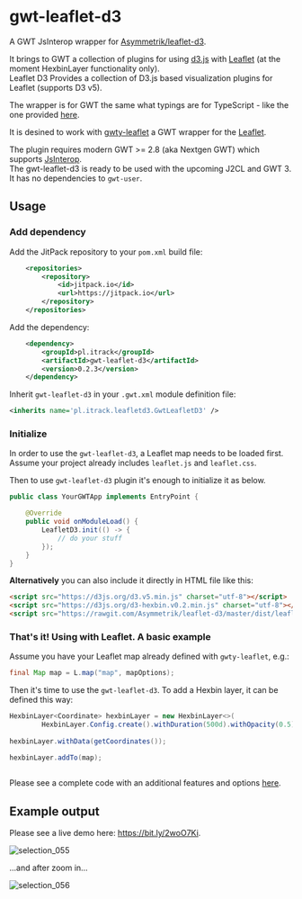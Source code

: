 # gwt-leaflet-d3
A GWT JsInterop wrapper for [Asymmetrik/leaflet-d3](https://github.com/Asymmetrik/leaflet-d3). 

It brings to GWT a collection of plugins for using [d3.js](http://d3js.org/) with [Leaflet](http://leafletjs.com/) (at the moment HexbinLayer functionality only).
<br />Leaflet D3 Provides a collection of D3.js based visualization plugins for Leaflet (supports D3 v5).

The wrapper is for GWT the same what typings are for TypeScript - like the one provided [here](https://github.com/Asymmetrik/leaflet-d3/blob/master/index.d.ts).  

It is desined to work with [gwty-leaflet](https://github.com/gwidgets/gwty-leaflet) a GWT wrapper for the [Leaflet](http://leafletjs.com/).

The plugin requires modern GWT >= 2.8 (aka Nextgen GWT) which supports [JsInterop](http://www.gwtproject.org/doc/latest/DevGuideCodingBasicsJsInterop.html).
<br />
The gwt-leaflet-d3 is ready to be used with the upcoming J2CL and GWT 3. It has no dependencies to `gwt-user`. 

## Usage

### Add dependency

Add the JitPack repository to your `pom.xml` build file: 

```xml
	<repositories>
		<repository>
		    <id>jitpack.io</id>
		    <url>https://jitpack.io</url>
		</repository>
	</repositories>
```

Add the dependency:

```xml
	<dependency>
	    <groupId>pl.itrack</groupId>
	    <artifactId>gwt-leaflet-d3</artifactId>
	    <version>0.2.3</version>
	</dependency>
```

Inherit `gwt-leaflet-d3` in your `.gwt.xml` module definition file:

```xml
<inherits name='pl.itrack.leafletd3.GwtLeafletD3' />
```

### Initialize

In order to use the `gwt-leaflet-d3`, a Leaflet map needs to be loaded first.
Assume your project already includes `leaflet.js` and `leaflet.css`.

Then to use `gwt-leaflet-d3` plugin it's enough to initialize it as below.

```java
public class YourGWTApp implements EntryPoint {

    @Override
    public void onModuleLoad() {
        LeafletD3.init(() -> {
            // do your stuff
        });
    }
}
```

**Alternatively** you can also include it directly in HTML file like this: 

```html
<script src="https://d3js.org/d3.v5.min.js" charset="utf-8"></script>
<script src="https://d3js.org/d3-hexbin.v0.2.min.js" charset="utf-8"></script>
<script src="https://rawgit.com/Asymmetrik/leaflet-d3/master/dist/leaflet-d3.js" charset="utf-8">
```

### That's it! Using with Leaflet. A basic example

Assume you have your Leaflet map already defined with `gwty-leaflet`, e.g.:
```java
final Map map = L.map("map", mapOptions);
```
Then it's time to use the `gwt-leaflet-d3`. To add a Hexbin layer, it can be defined this way:

```java
HexbinLayer<Coordinate> hexbinLayer = new HexbinLayer<>(
        HexbinLayer.Config.create().withDuration(500d).withOpacity(0.5).withRadius(12d).build());
        
hexbinLayer.withData(getCoordinates());

hexbinLayer.addTo(map);
                
```

Please see a complete code with an additional features and options [here](https://github.com/baldram/gwt-leaflet-d3/blob/master/examples/simple-hexbinlayer-demo/src/main/java/pl/itrack/leafletd3demo/client/DemoApp.java).

## Example output

Please see a live demo here: https://bit.ly/2woO7Ki.

![selection_055](https://user-images.githubusercontent.com/16861531/44160203-ff743580-a0b9-11e8-862c-c02d5c67c4f2.png)

...and after zoom in...

![selection_056](https://user-images.githubusercontent.com/16861531/44160202-fdaa7200-a0b9-11e8-8cb7-c22cedef3342.png)
